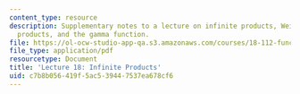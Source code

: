 ```yaml
---
content_type: resource
description: Supplementary notes to a lecture on infinite products, Weierstrass' canonical
  products, and the gamma function.
file: https://ol-ocw-studio-app-qa.s3.amazonaws.com/courses/18-112-functions-of-a-complex-variable-fall-2008/c7b8b056419f5ac539447537ea678cf6_lecture18.pdf
file_type: application/pdf
resourcetype: Document
title: 'Lecture 18: Infinite Products'
uid: c7b8b056-419f-5ac5-3944-7537ea678cf6
---
```

